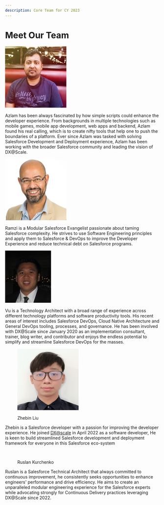 ```yaml
---
description: Core Team for CY 2023
---
```


# Meet Our Team

![Azlam Abdulsalam ](../.gitbook/assets/azlam-abdulsalam.jpg)

Azlam has been always fascinated by how simple scripts could enhance the developer experience. From backgrounds in multiple technologies such as mobile games, mobile app development, web apps and backend, Azlam found his real calling, which is to create nifty tools that help one to push the boundaries of a platform. Ever since Azlam was tasked with solving Salesforce Development and Deployment experience, Azlam has been working with the broader Salesforce community and leading the vision of DX@Scale.

![Ramzi Akremi ](../.gitbook/assets/ramzi.akremi.jpg)

Ramzi is a Modular Salesforce Evangelist passionate about taming Salesforce complexity.  He strives to use Software Engineering principles and apply them to Salesforce & DevOps to improve the Developer Experience and reduce technical debt on Salesforce programs.

![Vu Ha ](../.gitbook/assets/vu.ha.jpg)

Vu is a Technology Architect with a broad range of experience across different technology platforms and software productivity tools. His recent areas of interest includes Salesforce DevOps, Cloud Native Architecture and General DevOps tooling, processes, and governance. He has been involved with DX@Scale since January 2020 as an implementation consultant, trainer, blog writer, and contributor and enjoys the endless potential to simplify and streamline Salesforce DevOps for the masses.

<figure><img src="../.gitbook/assets/image (36).png" alt=""><figcaption><p>Zhebin Liu</p></figcaption></figure>

Zhebin is a Salesforce developer with a passion for improving the developer experience. He joined [DX@scale](mailto:DX@scale) in April 2022 as a software developer, He is keen to build streamlined Salesforce development and deployment framework for everyone in this Salesforce eco-system

<figure><img src="../.gitbook/assets/ruslan-kurchenko.png" alt="" width="188"><figcaption><p>Ruslan Kurchenko</p></figcaption></figure>

Ruslan is a Salesforce Technical Architect that always committed to continuous improvement, he consistently seeks opportunities to enhance engineers' performance and drive efficiency. He aims to create an unparalleled modular engineering experience for the Salesforce experts while advocating strongly for Continuous Delivery practices leveraging DX@Scale since 2022.
